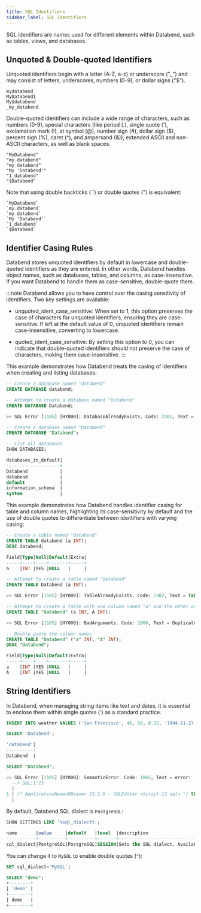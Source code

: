 ```yaml
---
title: SQL Identifiers
sidebar_label: SQL Identifiers
---
```


SQL identifiers are names used for different elements within Databend, such as tables, views, and databases.

## Unquoted & Double-quoted Identifiers

Unquoted identifiers begin with a letter (A-Z, a-z) or underscore ("\_") and may consist of letters, underscores, numbers (0-9), or dollar signs ("$").

```text title='Examples:'
mydatabend
MyDatabend1
My$databend
_my_databend
```

Double-quoted identifiers can include a wide range of characters, such as numbers (0-9), special characters (like period (.), single quote ('), exclamation mark (!), at symbol (@), number sign (#), dollar sign ($), percent sign (%), caret (^), and ampersand (&)), extended ASCII and non-ASCII characters, as well as blank spaces.

```text title='Examples:'
"MyDatabend"
"my.databend"
"my databend"
"My 'Databend'"
"1_databend"
"$Databend"
```

Note that using double backticks (``) or double quotes (") is equivalent:

```text title='Examples:'
`MyDatabend`
`my.databend`
`my databend`
`My 'Databend'`
`1_databend`
`$Databend`
```

## Identifier Casing Rules

Databend stores unquoted identifiers by default in lowercase and double-quoted identifiers as they are entered. In other words, Databend handles object names, such as databases, tables, and columns, as case-insensitive. If you want Databend to handle them as case-sensitive, double-quote them.

:::note
Databend allows you to have control over the casing sensitivity of identifiers. Two key settings are available:

- unquoted_ident_case_sensitive: When set to 1, this option preserves the case of characters for unquoted identifiers, ensuring they are case-sensitive. If left at the default value of 0, unquoted identifiers remain case-insensitive, converting to lowercase.

- quoted_ident_case_sensitive: By setting this option to 0, you can indicate that double-quoted identifiers should not preserve the case of characters, making them case-insensitive.
  :::

This example demonstrates how Databend treats the casing of identifiers when creating and listing databases:

```sql
-- Create a database named "databend"
CREATE DATABASE databend;

-- Attempt to create a database named "Databend"
CREATE DATABASE Databend;

>> SQL Error [1105] [HY000]: DatabaseAlreadyExists. Code: 2301, Text = Database 'databend' already exists.

-- Create a database named "Databend"
CREATE DATABASE "Databend";

-- List all databases
SHOW DATABASES;

databases_in_default|
--------------------+
Databend            |
databend            |
default             |
information_schema  |
system              |
```

This example demonstrates how Databend handles identifier casing for table and column names, highlighting its case-sensitivity by default and the use of double quotes to differentiate between identifiers with varying casing:

```sql
-- Create a table named "databend"
CREATE TABLE databend (a INT);
DESC databend;

Field|Type|Null|Default|Extra|
-----+----+----+-------+-----+
a    |INT |YES |NULL   |     |

-- Attempt to create a table named "Databend"
CREATE TABLE Databend (a INT);

>> SQL Error [1105] [HY000]: TableAlreadyExists. Code: 2302, Text = Table 'databend' already exists.

-- Attempt to create a table with one column named "a" and the other one named "A"
CREATE TABLE "Databend" (a INT, A INT);

>> SQL Error [1105] [HY000]: BadArguments. Code: 1006, Text = Duplicated column name: a.

-- Double quote the column names
CREATE TABLE "Databend" ("a" INT, "A" INT);
DESC "Databend";

Field|Type|Null|Default|Extra|
-----+----+----+-------+-----+
a    |INT |YES |NULL   |     |
A    |INT |YES |NULL   |     |
```

## String Identifiers

In Databend, when managing string items like text and dates, it is essential to enclose them within single quotes (') as a standard practice.

```sql
INSERT INTO weather VALUES ('San Francisco', 46, 50, 0.25, '1994-11-27');

SELECT 'Databend';

'databend'|
----------+
Databend  |

SELECT "Databend";

>> SQL Error [1105] [HY000]: SemanticError. Code: 1065, Text = error:
  --> SQL:1:73
  |
1 | /* ApplicationName=DBeaver 23.2.0 - SQLEditor <Script-12.sql> */ SELECT "Databend"
  |                                                                         ^^^^^^^^^^ column Databend doesn't exist, do you mean 'Databend'?
```

By default, Databend SQL dialect is `PostgreSQL`:

```sql
SHOW SETTINGS LIKE '%sql_dialect%';

name       |value     |default   |level  |description                                                                      |type  |
-----------+----------+----------+-------+---------------------------------------------------------------------------------+------+
sql_dialect|PostgreSQL|PostgreSQL|SESSION|Sets the SQL dialect. Available values include "PostgreSQL", "MySQL", and "Hive".|String|
```

You can change it to `MySQL` to enable double quotes (`"`):

```sql
SET sql_dialect='MySQL';

SELECT "demo";
+--------+
| 'demo' |
+--------+
| demo   |
+--------+
```
